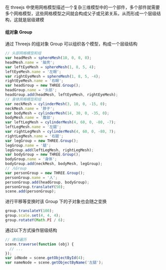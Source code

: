 在 threejs 中使用网格模型描述一个复杂三维模型中的一个部件，多个部件就需要多个网格模型，这些网格模型之间就会构成父子或兄弟关系，从而形成一个层级结构，这就是层级建模

#### 组对象 Group

通过 Threejs 的组对象 Group 可以组织各个模型，构成一个层级结构

```js
// 头部网格模型和组
var headMesh = sphereMesh(10, 0, 0, 0);
headMesh.name = '脑壳';
var leftEyeMesh = sphereMesh(1, 8, 5, 4);
leftEyeMesh.name = '左眼';
var rightEyeMesh = sphereMesh(1, 8, 5, -4);
rightEyeMesh.name = '右眼';
var headGroup = new THREE.Group();
headGroup.name = '头部';
headGroup.add(headMesh, leftEyeMesh, rightEyeMesh);
// 身体网格模型和组
var neckMesh = cylinderMesh(3, 10, 0, -15, 0);
neckMesh.name = '脖子';
var bodyMesh = cylinderMesh(14, 30, 0, -35, 0);
bodyMesh.name = '腹部';
var leftLegMesh = cylinderMesh(4, 60, 0, -80, -7);
leftLegMesh.name = '左腿';
var rightLegMesh = cylinderMesh(4, 60, 0, -80, 7);
rightLegMesh.name = '右腿';
var legGroup = new THREE.Group();
legGroup.name = '腿';
legGroup.add(leftLegMesh, rightLegMesh);
var bodyGroup = new THREE.Group();
bodyGroup.name = '身体';
bodyGroup.add(neckMesh, bodyMesh, legGroup);
// 人Group
var personGroup = new THREE.Group();
personGroup.name = '人';
personGroup.add(headGroup, bodyGroup);
personGroup.translateY(50);
scene.add(personGroup);
```

进行平移等变换时该 Group 下的子对象也会随之变换

```js
group.translateY(100);
group.scale.set(4, 4, 4);
group.rotateY(Math.PI / 6);
```

通过以下方式操作层级结构

```js
// 递归遍历
scene.traverse(function (obj) {
  // ...
});
var idNode = scene.getObjectById(4);
var nameNode = scene.getObjectByName('左腿');
```

